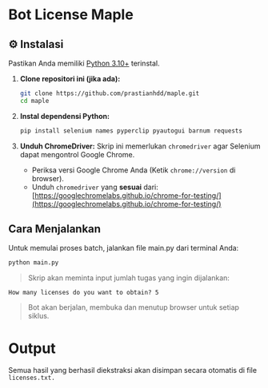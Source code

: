 # Bot License Maple

## ⚙️ Instalasi

Pastikan Anda memiliki [Python 3.10+](https://www.python.org/downloads/) terinstal.

1.  **Clone repositori ini (jika ada):**
    ```bash
    git clone https://github.com/prastianhdd/maple.git
    cd maple
    ```

2.  **Instal dependensi Python:**
    ```bash
    pip install selenium names pyperclip pyautogui barnum requests
    ```

3.  **Unduh ChromeDriver:**
    Skrip ini memerlukan `chromedriver` agar Selenium dapat mengontrol Google Chrome.
    * Periksa versi Google Chrome Anda (Ketik `chrome://version` di browser).
    * Unduh `chromedriver` yang **sesuai** dari: [https://googlechromelabs.github.io/chrome-for-testing/](https://googlechromelabs.github.io/chrome-for-testing/)

## Cara Menjalankan
Untuk memulai proses batch, jalankan file main.py dari terminal Anda:

```bash
python main.py
```

> Skrip akan meminta input jumlah tugas yang ingin dijalankan:
```
How many licenses do you want to obtain? 5
```
>Bot akan berjalan, membuka dan menutup browser untuk setiap siklus.

# Output
Semua hasil yang berhasil diekstraksi akan disimpan secara otomatis di file `licenses.txt.`

